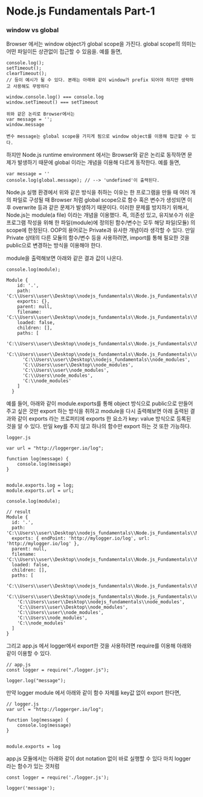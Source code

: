 <h1>Node.js Fundamentals Part-1</h1>

<h3> window vs global </h3>
<p> Browser 에서는 window object가 global scope을 가진다. global scope의 의미는 어떤 파일이든 상관없이 접근할 수 있음을.  예를 들면,

```
console.log();
setTimeout();
clearTimeout();
// 등이 예시가 될 수 있다. 본래는 아래와 같이 window가 prefix 되어야 하지만 생략하고 사용해도 무방하다

window.console.log() === console.log
window.setTimeout() === setTimeout

위와 같은 논리로 Browser에서는
var message = '';
window.message

변수 message는 global scope을 가지게 됨으로 window object를 이용해 접근할 수 있다.
```

</p>

<p>
하지만 Node.js runtime environment 에서는 Browser와 같은 논리로 동작하면 문제가 발생하기 때문에 global 이라는 개념을 이용해 다르게 동작한다. 예를 들면,

```
var message = ''
console.log(global.message); // --> 'undefined'이 출력된다.
```

Node.js 실행 환경에서 위와 같은 방식을 취하는 이유는 한 프로그램을 만들 때 여러 개의 파일로 구성될 때 Browser 처럼 global scope으로 함수 혹은 변수가 생성되면 이후 overwrite 등과 같은 문제가 발생하기 때문이다. 이러한 문제를 방지하기 위해서, Node.js는 module(a file) 이라는 개념을 이용했다. 즉, 의존성 있고, 유지보수가 쉬운 프로그램 작성을 위해 한 파일(module)에 정의된 함수/변수는 모두 해당 파일(모듈) 의 scope에 한정된다. OOP의 용어로는 Private과 유사한 개념이라 생각할 수 있다. 만일 Private 상태의 다른 모듈의 함수/변수 등을 사용하려면, import를 통해 필요한 것을 public으로 변경하는 방식을 이용해야 한다.

module을 출력해보면 아래와 같은 결과 값이 나온다.

```
console.log(module);

Module {
    id: '.',
    path: 'C:\\Users\\user\\Desktop\\nodejs_fundamentals\\Node.js_Fundamentals\\NodeModuleSystem',
    exports: {},
    parent: null,
    filename: 'C:\\Users\\user\\Desktop\\nodejs_fundamentals\\Node.js_Fundamentals\\NodeModuleSystem\\module.js',
    loaded: false,
    children: [],
    paths: [
      'C:\\Users\\user\\Desktop\\nodejs_fundamentals\\Node.js_Fundamentals\\NodeModuleSystem\\node_modules',
      'C:\\Users\\user\\Desktop\\nodejs_fundamentals\\Node.js_Fundamentals\\node_modules',
      'C:\\Users\\user\\Desktop\\nodejs_fundamentals\\node_modules',
      'C:\\Users\\user\\Desktop\\node_modules',
      'C:\\Users\\user\\node_modules',
      'C:\\Users\\node_modules',
      'C:\\node_modules'
    ]
  }
```

예를 들어, 아래와 같이 module.exports를 통해 object 방식으로 public으로 만들어 주고 싶은 것만 export 하는 방식을 취하고 module을 다시 출력해보면 아래 출력된 결과와 같이 exports 라는 프로퍼티에 exports 한 요소가 key: value 방식으로 등록된 것을 알 수 있다. 만일 key를 주지 않고 하나의 함수만 export 하는 것 또한 가능하다.

```
logger.js

var url = "http://loggerger.io/log";

function log(message) {
    console.log(message)
}


module.exports.log = log;
module.exports.url = url;

console.log(module);

// result
Module {
  id: '.',
  path: 'C:\\Users\\user\\Desktop\\nodejs_fundamentals\\Node.js_Fundamentals\\NodeModuleSystem',
  exports: { endPoint: 'http://mylogger.io/log', url: 'http://mylogger.io/log' },
  parent: null,
  filename: 'C:\\Users\\user\\Desktop\\nodejs_fundamentals\\Node.js_Fundamentals\\NodeModuleSystem\\logger.js',
  loaded: false,
  children: [],
  paths: [
    'C:\\Users\\user\\Desktop\\nodejs_fundamentals\\Node.js_Fundamentals\\NodeModuleSystem\\node_modules',
    'C:\\Users\\user\\Desktop\\nodejs_fundamentals\\Node.js_Fundamentals\\node_modules',
    'C:\\Users\\user\\Desktop\\nodejs_fundamentals\\node_modules',
    'C:\\Users\\user\\Desktop\\node_modules',
    'C:\\Users\\user\\node_modules',
    'C:\\Users\\node_modules',
    'C:\\node_modules'
  ]
}

```

그리고 app.js 에서 logger에서 export한 것을 사용하려면 require를 이용해 아래와 같이 이용할 수 있다.

```
// app.js
const logger = require("./logger.js");

logger.log("message");
```

만약 logger module 에서 아래와 같이 함수 자체를 key값 없이 export 한다면,

```
// logger.js
var url = "http://loggerger.io/log";

function log(message) {
    console.log(message)
}


module.exports = log
```

app.js 모듈에서는 아래와 같이 dot notation 없이 바로 실행할 수 있다 마치 logger 라는 함수가 있는 것처럼

```
const logger = require('./logger.js');

logger('message');
```

</p>
